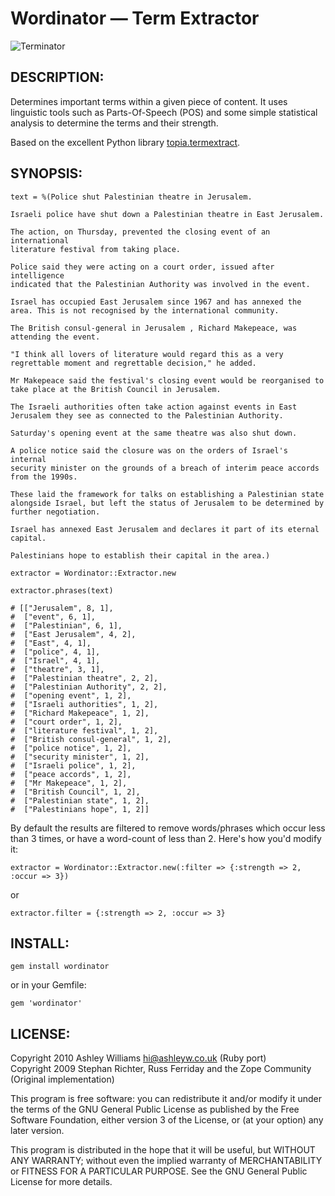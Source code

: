 # Wordinator — Term Extractor

![Terminator](http://t2.gstatic.com/images?q=tbn:WsQuaNoyT47gEM:http://img169.imageshack.us/img169/8233/dessinshwaug0.jpg&t=1)

## DESCRIPTION:

Determines important terms within a given piece of content. It
uses linguistic tools such as Parts-Of-Speech (POS) and some simple
statistical analysis to determine the terms and their strength.

Based on the excellent Python library [topia.termextract](http://pypi.python.org/pypi/topia.termextract/).

## SYNOPSIS:
    
    text = %(Police shut Palestinian theatre in Jerusalem.
    
    Israeli police have shut down a Palestinian theatre in East Jerusalem.
    
    The action, on Thursday, prevented the closing event of an international
    literature festival from taking place.
    
    Police said they were acting on a court order, issued after intelligence
    indicated that the Palestinian Authority was involved in the event.
    
    Israel has occupied East Jerusalem since 1967 and has annexed the
    area. This is not recognised by the international community.
    
    The British consul-general in Jerusalem , Richard Makepeace, was
    attending the event.
    
    "I think all lovers of literature would regard this as a very
    regrettable moment and regrettable decision," he added.
    
    Mr Makepeace said the festival's closing event would be reorganised to
    take place at the British Council in Jerusalem.
    
    The Israeli authorities often take action against events in East
    Jerusalem they see as connected to the Palestinian Authority.
    
    Saturday's opening event at the same theatre was also shut down.
    
    A police notice said the closure was on the orders of Israel's internal
    security minister on the grounds of a breach of interim peace accords
    from the 1990s.
    
    These laid the framework for talks on establishing a Palestinian state
    alongside Israel, but left the status of Jerusalem to be determined by
    further negotiation.
    
    Israel has annexed East Jerusalem and declares it part of its eternal
    capital.
    
    Palestinians hope to establish their capital in the area.)
    
    extractor = Wordinator::Extractor.new

    extractor.phrases(text)
    
    # [["Jerusalem", 8, 1],
    #  ["event", 6, 1],
    #  ["Palestinian", 6, 1],
    #  ["East Jerusalem", 4, 2],
    #  ["East", 4, 1],
    #  ["police", 4, 1],
    #  ["Israel", 4, 1],
    #  ["theatre", 3, 1],
    #  ["Palestinian theatre", 2, 2],
    #  ["Palestinian Authority", 2, 2],
    #  ["opening event", 1, 2],
    #  ["Israeli authorities", 1, 2],
    #  ["Richard Makepeace", 1, 2],
    #  ["court order", 1, 2],
    #  ["literature festival", 1, 2],
    #  ["British consul-general", 1, 2],
    #  ["police notice", 1, 2],
    #  ["security minister", 1, 2],
    #  ["Israeli police", 1, 2],
    #  ["peace accords", 1, 2],
    #  ["Mr Makepeace", 1, 2],
    #  ["British Council", 1, 2],
    #  ["Palestinian state", 1, 2],
    #  ["Palestinians hope", 1, 2]]
    
    
By default the results are filtered to remove words/phrases which occur less than 3 times, or have a word-count of less than 2. Here's how you'd modify it:
    
`extractor = Wordinator::Extractor.new(:filter => {:strength => 2, :occur => 3})`

or

`extractor.filter = {:strength => 2, :occur => 3}`

## INSTALL:

    gem install wordinator

or in your Gemfile:

    gem 'wordinator'

## LICENSE:

Copyright 2010 Ashley Williams <hi@ashleyw.co.uk> (Ruby port)  
Copyright 2009 Stephan Richter, Russ Ferriday and the Zope Community (Original implementation)  

This program is free software: you can redistribute it and/or modify
it under the terms of the GNU General Public License as published by
the Free Software Foundation, either version 3 of the License, or
(at your option) any later version.

This program is distributed in the hope that it will be useful,
but WITHOUT ANY WARRANTY; without even the implied warranty of
MERCHANTABILITY or FITNESS FOR A PARTICULAR PURPOSE.  See the
GNU General Public License for more details.
